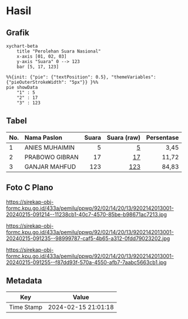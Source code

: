 # Hasil

## Grafik

```mermaid
xychart-beta
    title "Perolehan Suara Nasional"
    x-axis [01, 02, 03]
    y-axis "Suara" 0 --> 123
    bar [5, 17, 123]
```

```mermaid
%%{init: {"pie": {"textPosition": 0.5}, "themeVariables": {"pieOuterStrokeWidth": "5px"}} }%%
pie showData
    "1" : 5
    "2" : 17
    "3" : 123
```

## Tabel

| No. | Nama Paslon    | Suara | Suara (raw) | Persentase |
|:--- |:-------------- | -----:| -----------:| ----------:|
| 1   | ANIES MUHAIMIN | 5     | [5][p-1]    | 3,45       |
| 2   | PRABOWO GIBRAN | 17    | [17][p-2]   | 11,72      |
| 3   | GANJAR MAHFUD  | 123   | [123][p-3]  | 84,83      |


[p-1]: https://github.com/gigit-pemilu/pemilu-2024/blob/main/pilpres/hitung-suara/sub/92-papua-barat/sub/02-manokwari/sub/14-manokwari-utara/sub/2013-meyunfoka/sub/001-tps/sub/paslon-1.txt
[p-2]: https://github.com/gigit-pemilu/pemilu-2024/blob/main/pilpres/hitung-suara/sub/92-papua-barat/sub/02-manokwari/sub/14-manokwari-utara/sub/2013-meyunfoka/sub/001-tps/sub/paslon-2.txt
[p-3]: https://github.com/gigit-pemilu/pemilu-2024/blob/main/pilpres/hitung-suara/sub/92-papua-barat/sub/02-manokwari/sub/14-manokwari-utara/sub/2013-meyunfoka/sub/001-tps/sub/paslon-3.txt

## Foto C Plano

https://sirekap-obj-formc.kpu.go.id/433a/pemilu/ppwp/92/02/14/20/13/9202142013001-20240215-091214--11238cb1-40c7-4570-85be-b98671ac7213.jpg

https://sirekap-obj-formc.kpu.go.id/433a/pemilu/ppwp/92/02/14/20/13/9202142013001-20240215-091235--98999787-caf5-4b65-a312-0fdd79023202.jpg

https://sirekap-obj-formc.kpu.go.id/433a/pemilu/ppwp/92/02/14/20/13/9202142013001-20240215-091255--f87dd93f-570a-4550-afb7-7aabc5663cb1.jpg


## Metadata

| Key        | Value               |
| ---------- | ------------------- |
| Time Stamp | 2024-02-15 21:01:18 |



